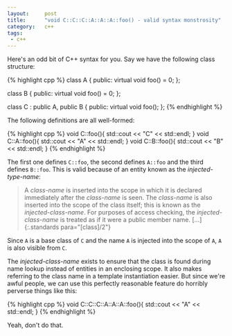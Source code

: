 ```yaml
---
layout:     post
title:      "void C::C::C::A::A::A::foo() - valid syntax monstrosity"
category:   c++
tags:
 - c++ 
---
```


Here's an odd bit of C++ syntax for you. Say we have the following class structure:

{% highlight cpp %}
class A {
public:
    virtual void foo() = 0;
};

class B {
public:
    virtual void foo() = 0;
};

class C : public A, public B {
public:
    virtual void foo();
};
{% endhighlight %}

The following definitions are all well-formed:

{% highlight cpp %}
void C::foo(){
  std::cout << "C" << std::endl;
}
void C::A::foo(){
  std::cout << "A" << std::endl;
}
void C::B::foo(){
  std::cout << "B" << std::endl;
}
{% endhighlight %}

The first one defines `C::foo`, the second defines `A::foo` and the third defines `B::foo`. This is valid because of an entity known as the *injected-type-name*:

> A *class-name* is inserted into the scope in which it is declared immediately after the *class-name* is seen. The *class-name* is also inserted into the scope of the class itself; this is known as the *injected-class-name*. For purposes of access checking, the *injected-class-name* is treated as if it were a public member name. [...]
{:.standards para="[class]/2"}

Since `A` is a base class of `C` and the name `A` is injected into the scope of `A`, `A` is also visible from `C`.

The *injected-class-name* exists to ensure that the class is found during name lookup instead of entities in an enclosing scope. It also makes referring to the class name in a template instantiation easier. But since we're awful people, we can use this perfectly reasonable feature do horribly perverse things like this:

{% highlight cpp %}
void C::C::C::A::A::A::foo(){
    std::cout << "A" << std::endl;
}
{% endhighlight %}

Yeah, don't do that.
